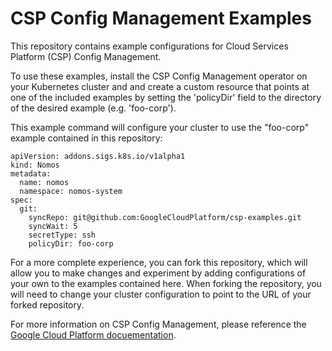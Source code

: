 # CSP Config Management Examples #

This repository contains example configurations for Cloud Services Platform (CSP) Config Management.

To use these examples, install the CSP Config Management operator on your Kubernetes cluster and and create a custom resource that points at one of the included examples by setting the 'policyDir' field to the directory of the desired example (e.g. 'foo-corp').

This example command will configure your cluster to use the "foo-corp" example contained in this repository:

```
apiVersion: addons.sigs.k8s.io/v1alpha1
kind: Nomos
metadata:
  name: nomos
  namespace: nomos-system
spec:
  git:
    syncRepo: git@github.com:GoogleCloudPlatform/csp-examples.git
    syncWait: 5
    secretType: ssh
    policyDir: foo-corp
```

For a more complete experience, you can fork this repository, which will allow you to make changes and experiment by adding configurations of your own to the examples contained here. When forking the repository, you will need to change your cluster configuration to point to the URL of your forked repository.

For more information on CSP Config Management, please reference the [Google Cloud Platform docuementation](https://cloud.google.com/csp-config-management/docs/). 
